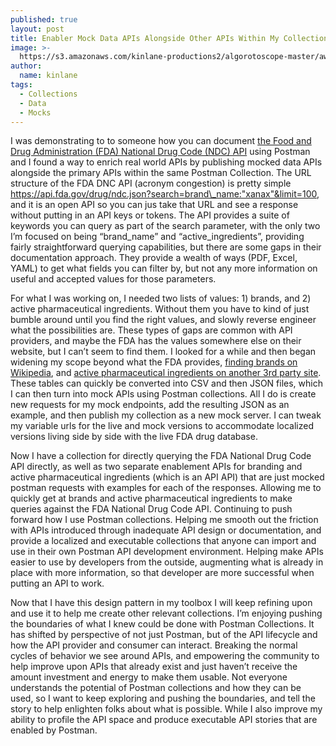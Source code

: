 ```yaml
---
published: true
layout: post
title: Enabler Mock Data APIs Alongside Other APIs Within My Collections
image: >-
  https://s3.amazonaws.com/kinlane-productions2/algorotoscope-master/aws-s3-stories-containership-dark-dali.jpg
author:
  name: kinlane
tags:
  - Collections
  - Data
  - Mocks
---
```

I was demonstrating to to someone how you can document [the Food and Drug Administration (FDA) National Drug Code (NDC) API](https://open.fda.gov/apis/drug/ndc/example-api-queries/) using Postman and I found a way to enrich real world APIs by publishing mocked data APIs alongside the primary APIs within the same Postman Collection. The URL structure of the FDA DNC API (acronym congestion) is pretty simple https://api.fda.gov/drug/ndc.json?search=brand\_name:"xanax"&limit=100, and it is an open API so you can jus take that URL and see a response without putting in an API keys or tokens. The API provides a suite of keywords you can query as part of the search parameter, with the only two I’m focused on being “brand\_name” and “active\_ingredients”, providing fairly straightforward querying capabilities, but there are some gaps in their documentation approach. They provide a wealth of ways (PDF, Excel, YAML) to get what fields you can filter by, but not any more information on useful and accepted values for those parameters.  
  
For what I was working on, I needed two lists of values: 1) brands, and 2) active pharmaceutical ingredients. Without them you have to kind of just bumble around until you find the right values, and slowly reverse engineer what the possibilities are. These types of gaps are common with API providers, and maybe the FDA has the values somewhere else on their website, but I can’t seem to find them. I looked for a while and then began widening my scope beyond what the FDA provides, [finding brands on Wikipedia](https://en.wikipedia.org/wiki/List_of_largest_selling_pharmaceutical_products), and [active pharmaceutical ingredients on another 3rd party site](https://www.sunpharma.com/products/api). These tables can quickly be converted into CSV and then JSON files, which I can then turn into mock APIs using Postman collections. All I do is create new requests for my mock endpoints, add the resulting JSON as an example, and then publish my collection as a new mock server. I can tweak my variable urls for the live and mock versions to accommodate localized versions living side by side with the live FDA drug database.  
  
Now I have a collection for directly querying the FDA National Drug Code API directly, as well as two separate enablement APIs for branding and active pharmaceutical ingredients (which is an API API) that are just mocked postman requests with examples for each of the responses. Allowing me to quickly get at brands and active pharmaceutical ingredients to make queries against the FDA National Drug Code API. Continuing to push forward how I use Postman collections. Helping me smooth out the friction with APIs introduced through inadequate API design or documentation, and provide a localized and executable collections that anyone can import and use in their own Postman API development environment. Helping make APIs easier to use by developers from the outside, augmenting what is already in place with more information, so that developer are more successful when putting an API to work.  
  
Now that I have this design pattern in my toolbox I will keep refining upon and use it to help me create other relevant collections. I’m enjoying pushing the boundaries of what I knew could be done with Postman Collections. It has shifted by perspective of not just Postman, but of the API lifecycle and how the API provider and consumer can interact. Breaking the normal cycles of behavior we see around APIs, and empowering the community to help improve upon APIs that already exist and just haven’t receive the amount investment and energy to make them usable. Not everyone understands the potential of Postman collections and how they can be used, so I want to keep exploring and pushing the boundaries, and tell the story to help enlighten folks about what is possible. While I also improve my ability to profile the API space and produce executable API stories that are enabled by Postman.